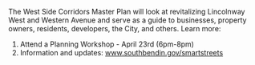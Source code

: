 The West Side Corridors Master Plan will look at revitalizing Lincolnway West and Western Avenue and serve as a guide to businesses, property owners, residents, developers, the City, and others. Learn more: <ol><li>Attend a Planning Workshop - April 23rd (6pm-8pm)</li><li>Information and updates: <a href='http://www.southbendin.gov/smartstreets'>www.southbendin.gov/smartstreets</a></li></ol>
